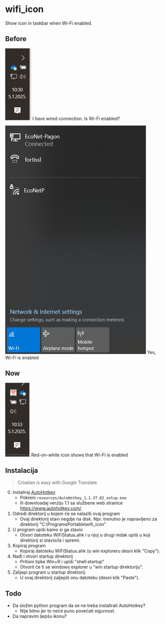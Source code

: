 # wifi_icon
Show icon in taskbar when Wi-Fi enabled.

## Before
![I have wired connection. Is Wi-Fi enabled?](resources/Taskbar_wo_icon.png)
I have wired connection. Is Wi-Fi enabled?

![Yes, Wi-Fi is enabled](resources/wifi_on.png)
Yes, Wi-Fi is enabled

## Now
![Icon shows Wi-Fi enabled](resources/Taskbar_with_icon.png)
Red-on-white icon shows that Wi-Fi is enabled

## Instalacija
> Croatian is easy with Google Translate

0. Instaliraj [AutoHotkey](https://www.autohotkey.com/)
   - Pokreni `resources/AutoHotkey_1.1.37.02_setup.exe`
   - Ili downloadaj verziju 1.1 sa službene web stranice https://www.autohotkey.com/
1. Odredi direktorij u kojem će se nalaziti ovaj program
   - Ovaj direktorij stavi negdje na disk.
    Npr. trenutno je napravljeno za direktorij "C:\ProgramsPortable\wifi_icon"
2. U program upiši kamo si ga stavio
   - Otvori datoteku WiFiStatus.ahk i u njoj u drugi redak upiši u koji direktorij si stavio/la i spremi.
3. Kopiraj program
   - Kopiraj datoteku WiFiStatus.ahk (u win exploreru desni klik "Copy").
4. Nađi i otvori startup direktorij
   - Pritisni tipke Win+R i upiši "shell:startup"
   - Otvorit će ti se windows explorer u "win startup direktoriju".
5. Zalijepi program u startup direktorij
   - U ovaj direktorij zaljepiš onu datoteku (desni klik "Paste").

## Todo
- Da složim python program da se ne treba instalirati AutoHotkey?
  - Nije bitno jer to neće puno povećati sigurnost.
- Da napravim ljepšu ikonu?